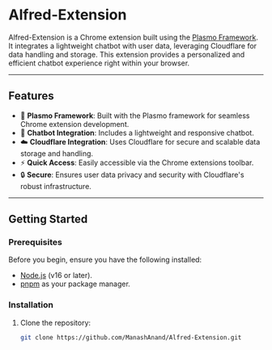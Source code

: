 # Alfred-Extension

Alfred-Extension is a Chrome extension built using the [Plasmo Framework](https://www.plasmo.com/). It integrates a lightweight chatbot with user data, leveraging Cloudflare for data handling and storage. This extension provides a personalized and efficient chatbot experience right within your browser.

---

## Features

- 🚀 **Plasmo Framework**: Built with the Plasmo framework for seamless Chrome extension development.
- 🤖 **Chatbot Integration**: Includes a lightweight and responsive chatbot.
- ☁️ **Cloudflare Integration**: Uses Cloudflare for secure and scalable data storage and handling.
- ⚡ **Quick Access**: Easily accessible via the Chrome extensions toolbar.
- 🔒 **Secure**: Ensures user data privacy and security with Cloudflare's robust infrastructure.

---

## Getting Started

### Prerequisites

Before you begin, ensure you have the following installed:

- [Node.js](https://nodejs.org/) (v16 or later).
- [pnpm](https://pnpm.io/) as your package manager.

### Installation

1. Clone the repository:
   ```bash
   git clone https://github.com/ManashAnand/Alfred-Extension.git
